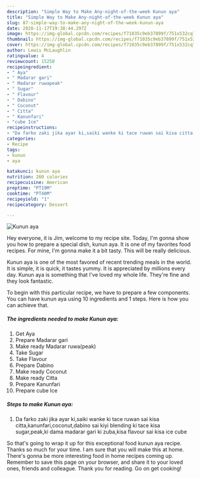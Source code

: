 ```yaml
---
description: "Simple Way to Make Any-night-of-the-week Kunun aya"
title: "Simple Way to Make Any-night-of-the-week Kunun aya"
slug: 87-simple-way-to-make-any-night-of-the-week-kunun-aya
date: 2020-11-17T19:38:44.297Z
image: https://img-global.cpcdn.com/recipes/f71035c9eb37899f/751x532cq70/kunun-aya-recipe-main-photo.jpg
thumbnail: https://img-global.cpcdn.com/recipes/f71035c9eb37899f/751x532cq70/kunun-aya-recipe-main-photo.jpg
cover: https://img-global.cpcdn.com/recipes/f71035c9eb37899f/751x532cq70/kunun-aya-recipe-main-photo.jpg
author: Lewis McLaughlin
ratingvalue: 4
reviewcount: 15250
recipeingredient:
- " Aya"
- " Madarar gari"
- " Madarar ruwapeak"
- " Sugar"
- " Flavour"
- " Dabino"
- " Coconut"
- " Citta"
- " Kanunfari"
- "cube Ice"
recipeinstructions:
- "Da farko zaki jika ayar ki,saiki wanke ki tace ruwan sai kisa citta,kanunfari,coconut,dabino sai kiyi blending ki tace kisa sugar,peak,ki dama madarar gari ki zuba,kisa flavour sai kisa ice cube"
categories:
- Recipe
tags:
- kunun
- aya

katakunci: kunun aya 
nutrition: 260 calories
recipecuisine: American
preptime: "PT19M"
cooktime: "PT40M"
recipeyield: "1"
recipecategory: Dessert

---
```



![Kunun aya](https://img-global.cpcdn.com/recipes/f71035c9eb37899f/751x532cq70/kunun-aya-recipe-main-photo.jpg)

Hey everyone, it is Jim, welcome to my recipe site. Today, I'm gonna show you how to prepare a special dish, kunun aya. It is one of my favorites food recipes. For mine, I'm gonna make it a bit tasty. This will be really delicious.

Kunun aya is one of the most favored of recent trending meals in the world. It is simple, it is quick, it tastes yummy. It is appreciated by millions every day. Kunun aya is something that I've loved my whole life. They're fine and they look fantastic.




To begin with this particular recipe, we have to prepare a few components. You can have kunun aya using 10 ingredients and 1 steps. Here is how you can achieve that.

<!--inarticleads1-->

##### The ingredients needed to make Kunun aya:

1. Get  Aya
1. Prepare  Madarar gari
1. Make ready  Madarar ruwa(peak)
1. Take  Sugar
1. Take  Flavour
1. Prepare  Dabino
1. Make ready  Coconut
1. Make ready  Citta
1. Prepare  Kanunfari
1. Prepare cube Ice




<!--inarticleads2-->

##### Steps to make Kunun aya:

1. Da farko zaki jika ayar ki,saiki wanke ki tace ruwan sai kisa citta,kanunfari,coconut,dabino sai kiyi blending ki tace kisa sugar,peak,ki dama madarar gari ki zuba,kisa flavour sai kisa ice cube




So that's going to wrap it up for this exceptional food kunun aya recipe. Thanks so much for your time. I am sure that you will make this at home. There's gonna be more interesting food in home recipes coming up. Remember to save this page on your browser, and share it to your loved ones, friends and colleague. Thank you for reading. Go on get cooking!
